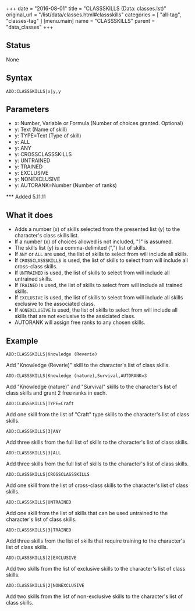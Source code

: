 +++
date = "2016-08-01"
title = "CLASSSKILLS (Data: classes.lst)"
original_url = "/list/data/classes.html#classskills"
categories = [ "all-tag", "classes-tag" ]
[menu.main]
    name = "CLASSSKILLS"
    parent = "data_classes"
+++

## Status

None

## Syntax

`ADD:CLASSSKILLS|x|y,y`

## Parameters

-   x: Number, Variable or Formula (Number of
    choices granted. Optional)
-   y: Text (Name of skill)
-   y: TYPE=Text (Type of skill)
-   y: ALL
-   y: ANY
-   y: CROSSCLASSSKILLS
-   y: UNTRAINED
-   y: TRAINED
-   y: EXCLUSIVE
-   y: NONEXCLUSIVE
-   y: AUTORANK=Number (Number of ranks)



<span id="classskills"></span> \*\*\* Added 5.11.11

What it does
------------

-   Adds a number (x) of skills selected from the presented list (y) to
    the character's class skills list.
-   If a number (x) of choices allowed is not included, "1" is assumed.
-   The skills list (y) is a comma-delimited (",") list of skills.
-   If `ANY` or `ALL` are used, the list of skills to select from will
    include all skills.
-   If `CROSSCLASSSKILLS` is used, the list of skills to select from
    will include all cross-class skills.
-   If `UNTRAINED` is used, the list of skills to select from will
    include all untrained skills.
-   If `TRAINED` is used, the list of skills to select from will include
    all trained skills.
-   If `EXCLUSIVE` is used, the list of skills to select from will
    include all skills exclusive to the associated class.
-   If `NONEXCLUSIVE` is used, the list of skills to select from will
    include all skills that are not exclusive to the assiciated class.
-   AUTORANK will assign free ranks to any chosen skills.

Example
-------

`ADD:CLASSSKILLS|Knowledge (Reverie)`

Add "Knowledge (Reverie)" skill to the character's list of class skills.

`ADD:CLASSSKILLS|Knowledge (nature),Survival,AUTORANK=3`

Add "Knowledge (nature)" and "Survival" skills to the character's list
of class skills and grant 2 free ranks in each.

`ADD:CLASSSKILLS|TYPE=Craft`

Add one skill from the list of "Craft" type skills to the character's
list of class skills.

`ADD:CLASSSKILLS|3|ANY`

Add three skills from the full list of skills to the character's list of
class skills.

`ADD:CLASSSKILLS|3|ALL`

Add three skills from the full list of skills to the character's list of
class skills.

`ADD:CLASSSKILLS|CROSSCLASSSKILLS`

Add one skill from the list of cross-class skills to the character's
list of class skills.

`ADD:CLASSSKILLS|UNTRAINED`

Add one skill from the list of skills that can be used untrained to the
character's list of class skills.

`ADD:CLASSSKILLS|3|TRAINED`

Add three skills from the list of skills that require training to the
character's list of class skills.

`ADD:CLASSSKILLS|2|EXCLUSIVE`

Add two skills from the list of exclusive skills to the character's list
of class skills.

`ADD:CLASSSKILLS|2|NONEXCLUSIVE`

Add two skills from the list of non-exclusive skills to the character's
list of class skills.

